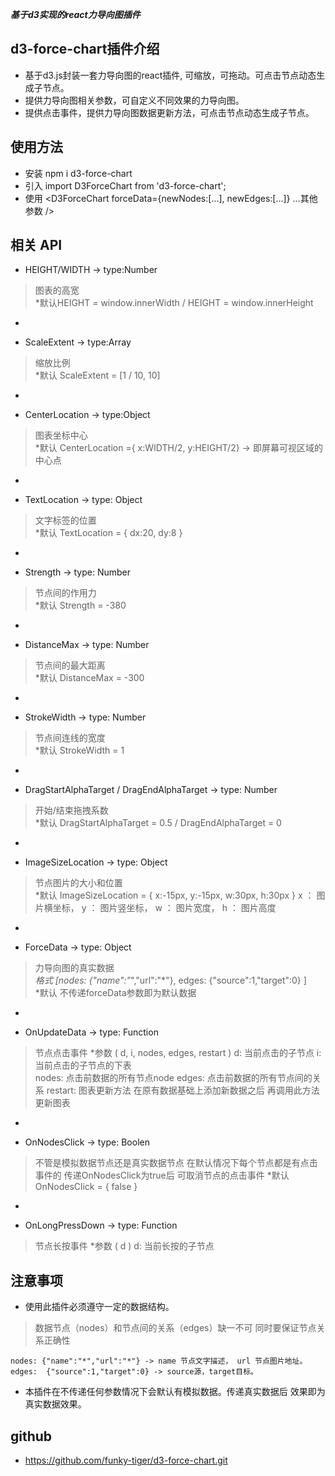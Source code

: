 ***基于d3实现的react力导向图插件***

## d3-force-chart插件介绍
- 基于d3.js封装一套力导向图的react插件, 可缩放，可拖动。可点击节点动态生成子节点。
- 提供力导向图相关参数，可自定义不同效果的力导向图。
- 提供点击事件，提供力导向图数据更新方法，可点击节点动态生成子节点。

## 使用方法
- 安装 npm i d3-force-chart
- 引入 import D3ForceChart from 'd3-force-chart';
- 使用 <D3ForceChart forceData={newNodes:[...], newEdges:[...]} ...其他参数 />

## 相关 API
- HEIGHT/WIDTH -> type:Number
> 图表的高宽   
> *默认HEIGHT = window.innerWidth / HEIGHT = window.innerHeight
- >>>
- ScaleExtent -> type:Array
> 缩放比例   
> *默认 ScaleExtent = [1 / 10, 10]
- >>>
- CenterLocation -> type:Object
> 图表坐标中心   
> *默认 CenterLocation ={ x:WIDTH/2, y:HEIGHT/2} -> 即屏幕可视区域的中心点
- >>>
- TextLocation -> type: Object
> 文字标签的位置   
> *默认 TextLocation = { dx:20, dy:8 }
- >>>
- Strength -> type: Number
> 节点间的作用力   
> *默认 Strength = -380
- >>>
- DistanceMax -> type: Number
> 节点间的最大距离   
> *默认 DistanceMax = -300
- >>>
- StrokeWidth -> type: Number
> 节点间连线的宽度   
> *默认 StrokeWidth = 1
- >>>
- DragStartAlphaTarget / DragEndAlphaTarget -> type: Number
> 开始/结束拖拽系数   
> *默认 DragStartAlphaTarget = 0.5 / DragEndAlphaTarget = 0
- >>>
- ImageSizeLocation -> type: Object
> 节点图片的大小和位置   
> *默认 ImageSizeLocation = { x:-15px, y:-15px, w:30px, h:30px }
> x ： 图片横坐标， y ： 图片竖坐标， w ： 图片宽度， h ： 图片高度
- >>>
- ForceData -> type: Object
> 力导向图的真实数据  
>  *格式 [nodes: {"name":"*","url":"*"}, edges:  {"source":1,"target":0} ]  
>  *默认 不传递forceData参数即为默认数据
- >>>
- OnUpdateData -> type: Function
> 节点点击事件
>   *参数 ( d, i, nodes, edges, restart )
>       d: 当前点击的子节点
>       i: 当前点击的子节点的下表    
>       nodes: 点击前数据的所有节点node
>       edges: 点击前数据的所有节点间的关系
>       restart: 图表更新方法 在原有数据基础上添加新数据之后 再调用此方法更新图表
- >>>
- OnNodesClick -> type: Boolen
> 不管是模拟数据节点还是真实数据节点 在默认情况下每个节点都是有点击事件的
> 传递OnNodesClick为true后 可取消节点的点击事件
> *默认OnNodesClick = { false }
- >>>
- OnLongPressDown -> type: Function
> 节点长按事件
>   *参数 ( d )
>       d: 当前长按的子节点


## 注意事项
- 使用此插件必须遵守一定的数据结构。
> 数据节点（nodes）和节点间的关系（edges）缺一不可
> 同时要保证节点关系正确性
```
nodes: {"name":"*","url":"*"} -> name 节点文字描述， url 节点图片地址。
edges:  {"source":1,"target":0} -> source源，target目标。
```

- 本插件在不传递任何参数情况下会默认有模拟数据。传递真实数据后 效果即为真实数据效果。

## github
- https://github.com/funky-tiger/d3-force-chart.git

